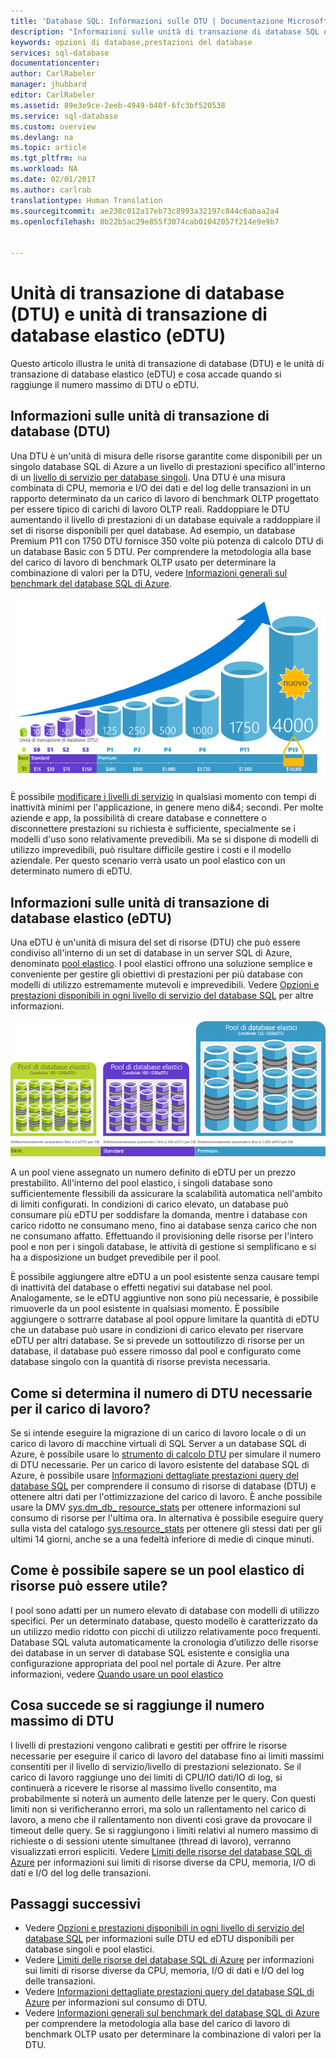 ```yaml
---
title: 'Database SQL: Informazioni sulle DTU | Documentazione Microsoft'
description: "Informazioni sulle unità di transazione di database SQL di Azure."
keywords: opzioni di database,prestazioni del database
services: sql-database
documentationcenter: 
author: CarlRabeler
manager: jhubbard
editor: CarlRabeler
ms.assetid: 89e3e9ce-2eeb-4949-b40f-6fc3bf520538
ms.service: sql-database
ms.custom: overview
ms.devlang: na
ms.topic: article
ms.tgt_pltfrm: na
ms.workload: NA
ms.date: 02/01/2017
ms.author: carlrab
translationtype: Human Translation
ms.sourcegitcommit: ae230c012a17eb73c8993a32197c844c6abaa2a4
ms.openlocfilehash: 8b22b5ac29e855f3074cab01042057f214e9e9b7


---
```

# <a name="explaining-database-transaction-units-dtus-and-elastic-database-transaction-units-edtus"></a>Unità di transazione di database (DTU) e unità di transazione di database elastico (eDTU)
Questo articolo illustra le unità di transazione di database (DTU) e le unità di transazione di database elastico (eDTU) e cosa accade quando si raggiunge il numero massimo di DTU o eDTU.  

## <a name="what-are-database-transaction-units-dtus"></a>Informazioni sulle unità di transazione di database (DTU)
Una DTU è un'unità di misura delle risorse garantite come disponibili per un singolo database SQL di Azure a un livello di prestazioni specifico all'interno di un [livello di servizio per database singoli](sql-database-service-tiers.md#single-database-service-tiers-and-performance-levels). Una DTU è una misura combinata di CPU, memoria e I/O dei dati e del log delle transazioni in un rapporto determinato da un carico di lavoro di benchmark OLTP progettato per essere tipico di carichi di lavoro OLTP reali. Raddoppiare le DTU aumentando il livello di prestazioni di un database equivale a raddoppiare il set di risorse disponibili per quel database. Ad esempio, un database Premium P11 con 1750 DTU fornisce 350 volte più potenza di calcolo DTU di un database Basic con 5 DTU. Per comprendere la metodologia alla base del carico di lavoro di benchmark OLTP usato per determinare la combinazione di valori per la DTU, vedere [Informazioni generali sul benchmark del database SQL di Azure](sql-database-benchmark-overview.md).

![Introduzione al database SQL: DTU di database singolo in base al livello](./media/sql-database-what-is-a-dtu/single_db_dtus.png)

È possibile [modificare i livelli di servizio](sql-database-service-tiers.md) in qualsiasi momento con tempi di inattività minimi per l'applicazione, in genere meno di&4; secondi. Per molte aziende e app, la possibilità di creare database e connettere o disconnettere prestazioni su richiesta è sufficiente, specialmente se i modelli d'uso sono relativamente prevedibili. Ma se si dispone di modelli di utilizzo imprevedibili, può risultare difficile gestire i costi e il modello aziendale. Per questo scenario verrà usato un pool elastico con un determinato numero di eDTU.

## <a name="what-are-elastic-database-transaction-units-edtus"></a>Informazioni sulle unità di transazione di database elastico (eDTU)
Una eDTU è un'unità di misura del set di risorse (DTU) che può essere condiviso all'interno di un set di database in un server SQL di Azure, denominato [pool elastico](sql-database-elastic-pool.md). I pool elastici offrono una soluzione semplice e conveniente per gestire gli obiettivi di prestazioni per più database con modelli di utilizzo estremamente mutevoli e imprevedibili. Vedere [Opzioni e prestazioni disponibili in ogni livello di servizio del database SQL](sql-database-service-tiers.md#elastic-pool-service-tiers-and-performance-in-edtus) per altre informazioni.

![Introduzione al database SQL: eDTU in base al livello](./media/sql-database-what-is-a-dtu/sqldb_elastic_pools.png)

A un pool viene assegnato un numero definito di eDTU per un prezzo prestabilito. All'interno del pool elastico, i singoli database sono sufficientemente flessibili da assicurare la scalabilità automatica nell'ambito di limiti configurati. In condizioni di carico elevato, un database può consumare più eDTU per soddisfare la domanda, mentre i database con carico ridotto ne consumano meno, fino ai database senza carico che non ne consumano affatto. Effettuando il provisioning delle risorse per l'intero pool e non per i singoli database, le attività di gestione si semplificano e si ha a disposizione un budget prevedibile per il pool.

È possibile aggiungere altre eDTU a un pool esistente senza causare tempi di inattività del database o effetti negativi sui database nel pool. Analogamente, se le eDTU aggiuntive non sono più necessarie, è possibile rimuoverle da un pool esistente in qualsiasi momento. È possibile aggiungere o sottrarre database al pool oppure limitare la quantità di eDTU che un database può usare in condizioni di carico elevato per riservare eDTU per altri database. Se si prevede un sottoutilizzo di risorse per un database, il database può essere rimosso dal pool e configurato come database singolo con la quantità di risorse prevista necessaria.

## <a name="how-can-i-determine-the-number-of-dtus-needed-by-my-workload"></a>Come si determina il numero di DTU necessarie per il carico di lavoro?
Se si intende eseguire la migrazione di un carico di lavoro locale o di un carico di lavoro di macchine virtuali di SQL Server a un database SQL di Azure, è possibile usare lo [strumento di calcolo DTU](http://dtucalculator.azurewebsites.net/) per simulare il numero di DTU necessarie. Per un carico di lavoro esistente del database SQL di Azure, è possibile usare [Informazioni dettagliate prestazioni query del database SQL](sql-database-query-performance.md) per comprendere il consumo di risorse di database (DTU) e ottenere altri dati per l'ottimizzazione del carico di lavoro. È anche possibile usare la DMV [sys.dm_db_ resource_stats](https://msdn.microsoft.com/library/dn800981.aspx) per ottenere informazioni sul consumo di risorse per l'ultima ora. In alternativa è possibile eseguire query sulla vista del catalogo [sys.resource_stats](http://msdn.microsoft.com/library/dn269979.aspx) per ottenere gli stessi dati per gli ultimi 14 giorni, anche se a una fedeltà inferiore di medie di cinque minuti.

## <a name="how-do-i-know-if-i-could-benefit-from-an-elastic-pool-of-resources"></a>Come è possibile sapere se un pool elastico di risorse può essere utile?
I pool sono adatti per un numero elevato di database con modelli di utilizzo specifici. Per un determinato database, questo modello è caratterizzato da un utilizzo medio ridotto con picchi di utilizzo relativamente poco frequenti. Database SQL valuta automaticamente la cronologia d’utilizzo delle risorse dei database in un server di database SQL esistente e consiglia una configurazione appropriata del pool nel portale di Azure. Per altre informazioni, vedere [Quando usare un pool elastico](sql-database-elastic-pool-guidance.md)

## <a name="what-happens-when-i-hit-my-maximum-dtus"></a>Cosa succede se si raggiunge il numero massimo di DTU
I livelli di prestazioni vengono calibrati e gestiti per offrire le risorse necessarie per eseguire il carico di lavoro del database fino ai limiti massimi consentiti per il livello di servizio/livello di prestazioni selezionato. Se il carico di lavoro raggiunge uno dei limiti di CPU/IO dati/IO di log, si continuerà a ricevere le risorse al massimo livello consentito, ma probabilmente si noterà un aumento delle latenze per le query. Con questi limiti non si verificheranno errori, ma solo un rallentamento nel carico di lavoro, a meno che il rallentamento non diventi così grave da provocare il timeout delle query. Se si raggiungono i limiti relativi al numero massimo di richieste o di sessioni utente simultanee (thread di lavoro), verranno visualizzati errori espliciti. Vedere [Limiti delle risorse del database SQL di Azure](sql-database-resource-limits.md) per informazioni sui limiti di risorse diverse da CPU, memoria, I/O di dati e I/O del log delle transazioni.

## <a name="next-steps"></a>Passaggi successivi
* Vedere [Opzioni e prestazioni disponibili in ogni livello di servizio del database SQL](sql-database-service-tiers.md) per informazioni sulle DTU ed eDTU disponibili per database singoli e pool elastici.
* Vedere [Limiti delle risorse del database SQL di Azure](sql-database-resource-limits.md) per informazioni sui limiti di risorse diverse da CPU, memoria, I/O di dati e I/O del log delle transazioni.
* Vedere [Informazioni dettagliate prestazioni query del database SQL di Azure](sql-database-query-performance.md) per informazioni sul consumo di DTU.
* Vedere [Informazioni generali sul benchmark del database SQL di Azure](sql-database-benchmark-overview.md) per comprendere la metodologia alla base del carico di lavoro di benchmark OLTP usato per determinare la combinazione di valori per la DTU.



<!--HONumber=Feb17_HO3-->



